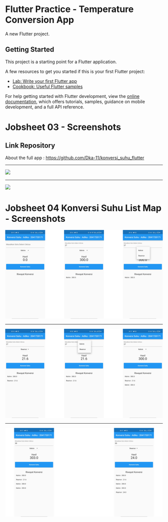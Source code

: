 # Flutter Practice - Temperature Conversion App

A new Flutter project.

## Getting Started

This project is a starting point for a Flutter application.

A few resources to get you started if this is your first Flutter project:

- [Lab: Write your first Flutter app](https://docs.flutter.dev/get-started/codelab)
- [Cookbook: Useful Flutter samples](https://docs.flutter.dev/cookbook)

For help getting started with Flutter development, view the
[online documentation](https://docs.flutter.dev/), which offers tutorials,
samples, guidance on mobile development, and a full API reference.  

# Jobsheet 03 - Screenshots  
## Link Repository  
About the full app : https://github.com/Dka-11/konversi_suhu_flutter
<hr>
<img src="./images/screenshot-1.png">  
<hr>
<img src="./images/screenshot-2.png">  
  
# Jobsheet 04 Konversi Suhu List Map - Screenshots  
<img src="./images/JS04_SC-1.png">  
<hr>
<img src="./images/JS04_SC-2.png">  
<hr>
<img src="./images/JS04-SC-3.png">  
